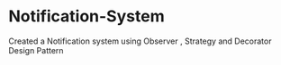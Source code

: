 # Notification-System
Created a Notification system using Observer , Strategy and Decorator Design Pattern
